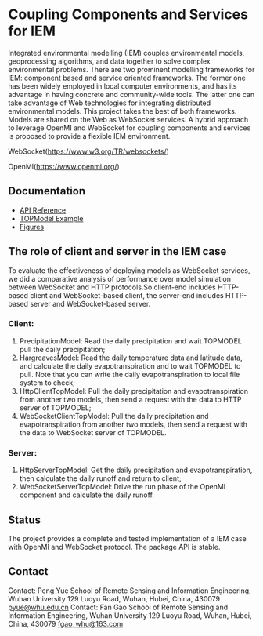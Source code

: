 # Coupling Components and Services for IEM

Integrated environmental modelling (IEM) couples environmental models, geoprocessing algorithms, and data together to solve complex environmental problems. There are two prominent modelling frameworks for IEM: component based and service oriented frameworks. The former one has been widely employed in local computer environments, and has its advantage in having concrete and community-wide tools. The latter one can take advantage of Web technologies for integrating distributed environmental models. This project takes the best of both frameworks. Models are shared on the Web as WebSocket services. A hybrid approach to leverage OpenMI and WebSocket for coupling components and services is proposed to provide a flexible IEM environment. 

WebSocket(https://www.w3.org/TR/websockets/)
    
OpenMI(https://www.openmi.org/)

## Documentation

* [API Reference](https://github.com/Fgao1994/test1/blob/master/Doc.docx)
* [TOPModel Example](https://github.com/Fgao1994/test1/)
* [Figures](https://github.com/Fgao1994/test1/tree/master/Figures) 
  
## The role of client and server in the IEM case 

To evaluate the effectiveness of deploying models as WebSocket services, we did a comparative analysis of performance over model simulation between WebSocket and HTTP protocols.So client-end includes HTTP-based client and WebSocket-based client, the server-end includes HTTP-based server and WebSocket-based server.

### Client:
1. PrecipitationModel: Read the daily precipitation and wait TOPMODEL pull the daily precipitation;
2. HargreavesModel: Read the daily temperature data and latitude data, and calculate the daily evapotranspiration and to wait TOPMODEL to pull. Note that you can write the daily evapotranspiration to local file system to check;
3. HttpClientTopModel: Pull the daily precipitation and evapotranspiration from another two models, then send a request with the data to HTTP server of TOPMODEL;
4. WebSocketClientTopModel: Pull the daily precipitation and evapotranspiration from another two models, then send a request with the data to WebSocket server of TOPMODEL.

### Server:
1. HttpServerTopModel: Get the daily precipitation and evapotranspiration, then calculate the daily runoff and return to client;
2. WebSocketServerTopModel: Drive the run phase of the OpenMI component and calculate the daily runoff. 

## Status

The project provides a complete and tested implementation of 
a IEM case with OpenMI and WebSocket protocol. The package API 
is stable.

## Contact

Contact: Peng Yue
School of Remote Sensing and Information Engineering, Wuhan University
129 Luoyu Road, Wuhan, Hubei, China, 430079
pyue@whu.edu.cn
Contact: Fan Gao
School of Remote Sensing and Information Engineering, Wuhan University
129 Luoyu Road, Wuhan, Hubei, China, 430079
fgao_whu@163.com

